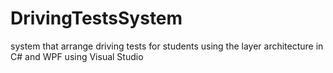 # DrivingTestsSystem
system that arrange driving tests for students
using the layer architecture in C# and WPF using Visual Studio
